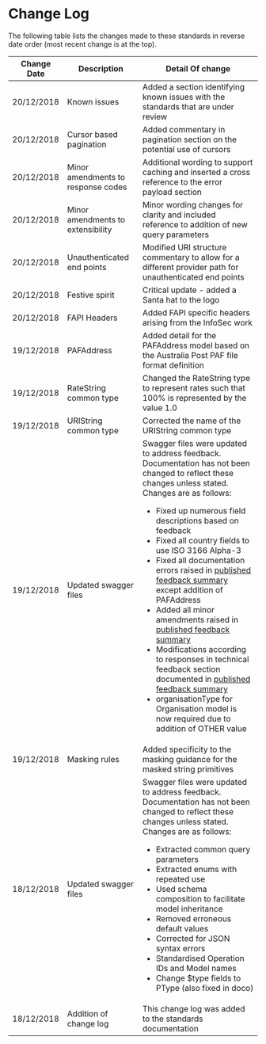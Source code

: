 # Change Log

The following table lists the changes made to these standards in reverse date order (most recent change is at the top).

|Change Date|Description|Detail Of change|
|-----------|-----------|----------------|
|20/12/2018|Known issues|Added a section identifying known issues with the standards that are under review|
|20/12/2018|Cursor based pagination|Added commentary in pagination section on the potential use of cursors|
|20/12/2018|Minor amendments to response codes|Additional wording to support caching and inserted a cross reference to the error payload section|
|20/12/2018|Minor amendments to extensibility|Minor wording changes for clarity and included reference to addition of new query parameters|
|20/12/2018|Unauthenticated end points|Modified URI structure commentary to allow for a different provider path for unauthenticated end points|
|20/12/2018|Festive spirit|Critical update - added a Santa hat to the logo|
|20/12/2018|FAPI Headers|Added FAPI specific headers arising from the InfoSec work|
|19/12/2018|PAFAddress|Added detail for the PAFAddress model based on the Australia Post PAF file format definition|
|19/12/2018|RateString common type|Changed the RateString type to represent rates such that 100% is represented by the value 1.0|
|19/12/2018|URIString common type|Corrected the name of the URIString common type|
|19/12/2018|Updated swagger files|Swagger files were updated to address feedback.  Documentation has not been changed to reflect these changes unless stated.  Changes are as follows:<ul><li>Fixed up numerous field descriptions based on feedback</li><li>Fixed all country fields to use ISO 3166 Alpha-3</li><li>Fixed all documentation errors raised in [published feedback summary](https://github.com/ConsumerDataStandardsAustralia/standards/issues/39#issuecomment-444021850) except addition of PAFAddress</li><li>Added all minor amendments raised in [published feedback summary](https://github.com/ConsumerDataStandardsAustralia/standards/issues/39#issuecomment-444021850)</li><li>Modifications according to responses in technical feedback section documented in [published feedback summary](https://github.com/ConsumerDataStandardsAustralia/standards/issues/39#issuecomment-444021850)</li><li>organisationType for Organisation model is now required due to addition of OTHER value</li></ul>|
|19/12/2018|Masking rules|Added specificity to the masking guidance for the masked string primitives|
|18/12/2018|Updated swagger files|Swagger files were updated to address feedback.  Documentation has not been changed to reflect these changes unless stated.  Changes are as follows:<ul><li>Extracted common query parameters</li><li>Extracted enums with repeated use</li><li>Used schema composition to facilitate model inheritance</li><li>Removed erroneous default values</li><li>Corrected for JSON syntax errors</li><li>Standardised Operation IDs and Model names</li><li>Change $type fields to PType (also fixed in doco)</li></ul>|
|18/12/2018|Addition of change log|This change log was added to the standards documentation|
